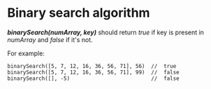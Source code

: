 # Binary search algorithm

**_binarySearch(numArray, key)_** should return _true_ if key is present in _numArray_
    and _false_ if it's not.

For example:

```
binarySearch([5, 7, 12, 16, 36, 56, 71], 56)  //  true
binarySearch([5, 7, 12, 16, 36, 56, 71], 99)  //  false
binarySearch([], -5)                          //  false
```

